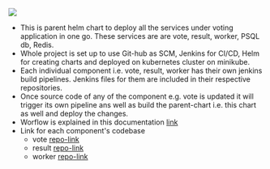 ![](https://bday2021.play-with-docker.com/images/voting-app/architecture.png)
- This is parent helm chart to deploy all the services under voting application in one go. These services are are vote, result, worker, PSQL db, Redis.
- Whole project is set up to use Git-hub as SCM, Jenkins for CI/CD, Helm for creating charts and deployed on kubernetes cluster on minikube.
- Each individual component i.e. vote, result, worker has their own jenkins build pipelines. Jenkins files for them are included in their respective repositories.
- Once source code of any of the component e.g. vote is updated it will trigger its own pipeline ans well as build the parent-chart i.e. this chart as well and deploy the changes. 
- Worflow is explained in this documentation [link](https://docs.google.com/document/d/16onAjYJYHIk76hUNTcbKHXnH9bnrX91l1BCHE3kOc2M/edit?usp=sharing)
- Link for each component's codebase
    - vote [repo-link](https://github.com/vikasharya00/voting-app-vote.git)
    - result [repo-link](https://github.com/vikasharya00/voting-app-result.git)
    - worker [repo-link](https://github.com/vikasharya00/voting-app-worker.git)
